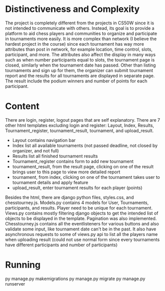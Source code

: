 # Distinctiveness and Complexity

The project is completely different from the projects in CS50W since it is not intended to communicate with others. Instead, its goal is to provide a platform to aid chess players and communities to organize and participate in tournaments more easily. It is more complex than network (I believe the hardest project in the course) since each tournament has way more attributes than post in network, for example location, time control, slots, participant, and more. The attributes also affect the display in many ways such as when number participants equal to slots, the tournament page is closed, similarly when the tournament date has passed. Other than listing tournaments and sign up for them, the organizer can submit tournament report and the results for all tournaments are displayed in separate page. The result include the podium winners and number of points for each participant.


# Content

There are login, register, logout pages that are self explanatory. There are 7 other html templates excluding login and register: Layout, Index, Results, Tournament_register, tournament_result, tournament, and upload_result.
- Layout contains navigation bar
- Index list all available tournaments (not passed deadline, not closed by organizer, and not full)
- Results list all finished tournament results
- Tournament_register contains form to add new tournament
- tournament_result, from the result page, clicking on one of the result brings user to this page to view more detailed report
- tournament, from index, clicking on one of the tournament takes user to tournament details and apply feature
- upload_result, enter tournament results for each player (points)

Besides the html, there are django python files, styles.css, and chesstourney.js.
Models.py contains 4 models for User, Tournaments, participants, and results. Player need to be unique for each tournament. Views.py contains mostly filtering django objects to get the intended list of objects to be displayed in the template. Pagination was also implemented.
Chesstourney.js contains all the eventlisteners for various buttons and also validate some input, like tournament date can't be in the past. It also have asynchronous requests to some of views.py api to list all the players name when uploading result (could not use normal form since every tournaments have different participants and number of participants)

# Running

py manage.py makemigrations
py manage.py migrate
py manage.py runserver
